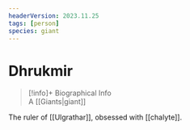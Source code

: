 ```yaml
---
headerVersion: 2023.11.25
tags: [person]
species: giant
---
```

# Dhrukmir
>[!info]+ Biographical Info  
> A [[Giants|giant]]

The ruler of [[Ulgrathar]], obsessed with [[chalyte]]. 